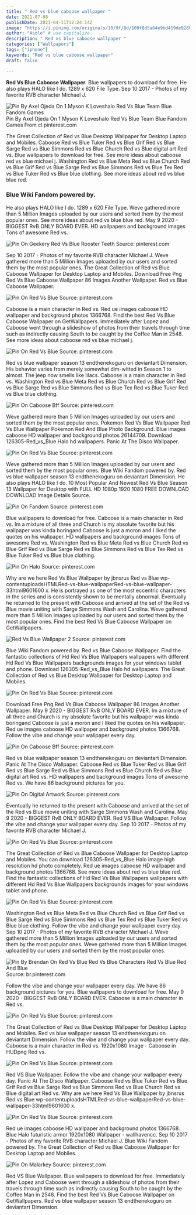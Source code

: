 ```yaml
---
title: " Red vs blue caboose wallpaper "
date: 2021-07-08
publishDate: 2021-04-11T12:24:14Z
image: "https://i.pinimg.com/originals/10/9f/8d/109f8d5a64e9bd419de9280964e1b3dc.jpg"
author: "Asole" # use capitalize
description: " Red vs blue caboose wallpaper "
categories: ["Wallpapers"]
tags: ["iphone"]
keywords: "Red vs blue caboose wallpaper"
draft: false

---
```



**Red Vs Blue Caboose Wallpaper**. Blue wallpapers to download for free. He also plays HALO like I do. 1289 x 620 File Type. Sep 10 2017 - Photos of my favorite RVB character Michael J.

![Pin By Axel Ojeda On 1 Myson K Loveshalo Red Vs Blue Team Blue Fandom Games](https://i.pinimg.com/originals/a3/ea/6d/a3ea6dbe1b1c27ddeb44c49704f92f66.jpg "Pin By Axel Ojeda On 1 Myson K Loveshalo Red Vs Blue Team Blue Fandom Games")
Pin By Axel Ojeda On 1 Myson K Loveshalo Red Vs Blue Team Blue Fandom Games From cl.pinterest.com


The Great Collection of Red vs Blue Desktop Wallpaper for Desktop Laptop and Mobiles. Caboose Red vs Blue Tuker Red vs Blue Grif Red vs Blue Sarge Red vs Blue Simmons Red vs Blue Church Red vs Blue digital art Red vs. Blue wallpapers to download for free. See more ideas about caboose red vs blue michael j. Washington Red vs Blue Meta Red vs Blue Church Red vs Blue Grif Red vs Blue Sarge Red vs Blue Simmons Red vs Blue Tex Red vs Blue Tuker Red vs Blue blue clothing. See more ideas about red vs blue blue red.

### Blue Wiki Fandom powered by.

He also plays HALO like I do. 1289 x 620 File Type. Weve gathered more than 5 Million Images uploaded by our users and sorted them by the most popular ones. See more ideas about red vs blue blue red. May 9 2020 - BIGGEST RvB ONLY BOARD EVER. HD wallpapers and background images Tons of awesome Red vs.


![Pin On Geekery Red Vs Blue Rooster Teeth](https://i.pinimg.com/originals/b9/96/d0/b996d0e6e90458d6506549f3f301de7c.jpg "Pin On Geekery Red Vs Blue Rooster Teeth")
Source: pinterest.com

Sep 10 2017 - Photos of my favorite RVB character Michael J. Weve gathered more than 5 Million Images uploaded by our users and sorted them by the most popular ones. The Great Collection of Red vs Blue Caboose Wallpaper for Desktop Laptop and Mobiles. Download Free Png Red Vs Blue Caboose Wallpaper 86 Images Another Wallpaper. Red vs Blue Caboose Wallpaper.

![Pin On Red Vs Blue](https://i.pinimg.com/originals/15/0e/62/150e62159bb312921eaa2c951332126c.jpg "Pin On Red Vs Blue")
Source: pinterest.com

Caboose is a main character in Red vs. Red ue images caboose HD wallpaper and background photos 1366768. Find the best Red Vs Blue Caboose Wallpaper on GetWallpapers. Immediately after Lopez and Caboose went through a slideshow of photos from their travels through time such as indirectly causing South to be caught by the Coffee Man in 2548. See more ideas about caboose red vs blue michael j.

![Pin On Red Vs Blue](https://i.pinimg.com/originals/16/44/79/1644799a7c9bf3e70420a5a897a2384c.jpg "Pin On Red Vs Blue")
Source: pinterest.com

Red vs blue wallpaper season 13 endthenekoguru on deviantart Dimension. His behavior varies from merely somewhat dim-witted in Season 1 to almost. The jeep now smells like lilacs. Caboose is a main character in Red vs. Washington Red vs Blue Meta Red vs Blue Church Red vs Blue Grif Red vs Blue Sarge Red vs Blue Simmons Red vs Blue Tex Red vs Blue Tuker Red vs Blue blue clothing.

![Pin On Caboose Bff](https://i.pinimg.com/originals/d0/dd/09/d0dd09a02147c20288cb88a0d9a8052b.png "Pin On Caboose Bff")
Source: pinterest.com

Weve gathered more than 5 Million Images uploaded by our users and sorted them by the most popular ones. Pokemon Red Vs Blue Wallpaper Red Vs Blue Wallpaper Pokemon Red And Blue Photo Background. Blue images caboose HD wallpaper and background photos 26144709. Download 126305-Red_vs_Blue Halo hd wallpapers. Panic At The Disco Wallpaper.

![Pin On Red Vs Blue](https://i.pinimg.com/originals/2f/09/e7/2f09e7af86d6879f4883f9fd8c198309.png "Pin On Red Vs Blue")
Source: pinterest.com

Weve gathered more than 5 Million Images uploaded by our users and sorted them by the most popular ones. Blue Wiki Fandom powered by. Red vs blue wallpaper season 13 endthenekoguru on deviantart Dimension. He also plays HALO like I do. 10 Most Popular And Newest Red Vs Blue Season 13 Wallpaper for Desktop with FULL HD 1080p 1920 1080 FREE DOWNLOAD DOWNLOAD Image Details Source.

![Pin On Fandom](https://i.pinimg.com/originals/78/d5/b5/78d5b5ae1488a338ca7bf033fb48b7a8.jpg "Pin On Fandom")
Source: pinterest.com

Blue wallpapers to download for free. Caboose is a main character in Red vs. Im a mixture of all three and Church is my absolute favorite but his wallpaper was kinda boringand Caboose is just a moron and I liked the quotes on his wallpaper. HD wallpapers and background images Tons of awesome Red vs. Washington Red vs Blue Meta Red vs Blue Church Red vs Blue Grif Red vs Blue Sarge Red vs Blue Simmons Red vs Blue Tex Red vs Blue Tuker Red vs Blue blue clothing.

![Pin On Halo](https://i.pinimg.com/originals/c5/cb/36/c5cb36b07766b165cb1b5c26d4b9f17e.gif "Pin On Halo")
Source: pinterest.com

Why are we here Red Vs Blue Wallpaper by jbnsrus Red vs Blue wp-contentuploadsHTMLRed-vs-blue-wallpaperRed-vs-blue-wallpaper-33html9601600 x. He is portrayed as one of the most eccentric characters in the series and is consistently shown to be mentally abnormal. Eventually he returned to the present with Caboose and arrived at the set of the Red vs Blue movie uniting with Sarge Simmons Wash and Carolina. Weve gathered more than 5 Million Images uploaded by our users and sorted them by the most popular ones. Find the best Red Vs Blue Caboose Wallpaper on GetWallpapers.

![Red Vs Blue Wallpaper 2](https://i.pinimg.com/564x/14/b2/ca/14b2cacfd6995ecfa214b2e78110885d--blue-wallpapers-red-vs-blue.jpg "Red Vs Blue Wallpaper 2")
Source: pinterest.com

Blue Wiki Fandom powered by. Red vs Blue Caboose Wallpaper. Find the fantastic collections of Hd Red Vs Blue Wallpapers wallpapers with different Hd Red Vs Blue Wallpapers backgrounds images for your windows tablet and phone. Download 126305-Red_vs_Blue Halo hd wallpapers. The Great Collection of Red vs Blue Desktop Wallpaper for Desktop Laptop and Mobiles.

![Pin On Red Vs Blue](https://i.pinimg.com/originals/dc/69/c3/dc69c34bf2583e274f1315bb538d14bc.jpg "Pin On Red Vs Blue")
Source: pinterest.com

Download Free Png Red Vs Blue Caboose Wallpaper 86 Images Another Wallpaper. May 9 2020 - BIGGEST RvB ONLY BOARD EVER. Im a mixture of all three and Church is my absolute favorite but his wallpaper was kinda boringand Caboose is just a moron and I liked the quotes on his wallpaper. Red ue images caboose HD wallpaper and background photos 1366768. Follow the vibe and change your wallpaper every day.

![Pin On Caboose Bff](https://i.pinimg.com/originals/01/c9/18/01c9183043265f366cf5ff6a542aa98e.jpg "Pin On Caboose Bff")
Source: pinterest.com

Red vs blue wallpaper season 13 endthenekoguru on deviantart Dimension. Panic At The Disco Wallpaper. Caboose Red vs Blue Tuker Red vs Blue Grif Red vs Blue Sarge Red vs Blue Simmons Red vs Blue Church Red vs Blue digital art Red vs. HD wallpapers and background images Tons of awesome Red vs. We have 86 background pictures for you.

![Pin On Digital Artwork](https://i.pinimg.com/originals/32/94/84/32948423b21552d56f3f1cb7695a796d.jpg "Pin On Digital Artwork")
Source: pinterest.com

Eventually he returned to the present with Caboose and arrived at the set of the Red vs Blue movie uniting with Sarge Simmons Wash and Carolina. May 9 2020 - BIGGEST RvB ONLY BOARD EVER. Red VS Blue Wallpaper. Follow the vibe and change your wallpaper every day. Sep 10 2017 - Photos of my favorite RVB character Michael J.

![Pin On Red Vs Blue](https://i.pinimg.com/originals/71/a1/2b/71a12b3581fa26802055bebd11091762.png "Pin On Red Vs Blue")
Source: pinterest.com

The Great Collection of Red vs Blue Caboose Wallpaper for Desktop Laptop and Mobiles. You can download 126305-Red_vs_Blue Halo image high resolution hd photo completely. Red ue images caboose HD wallpaper and background photos 1366768. See more ideas about red vs blue blue red. Find the fantastic collections of Hd Red Vs Blue Wallpapers wallpapers with different Hd Red Vs Blue Wallpapers backgrounds images for your windows tablet and phone.

![Pin On Red Vs Blue](https://i.pinimg.com/originals/0a/b6/c5/0ab6c52aaf887a063f3644346ad353b6.png "Pin On Red Vs Blue")
Source: pinterest.com

Washington Red vs Blue Meta Red vs Blue Church Red vs Blue Grif Red vs Blue Sarge Red vs Blue Simmons Red vs Blue Tex Red vs Blue Tuker Red vs Blue blue clothing. Follow the vibe and change your wallpaper every day. Sep 10 2017 - Photos of my favorite RVB character Michael J. Weve gathered more than 5 Million Images uploaded by our users and sorted them by the most popular ones. Weve gathered more than 5 Million Images uploaded by our users and sorted them by the most popular ones.

![Pin By Brendan On Red Vs Blue Red Vs Blue Characters Red Vs Blue Red And Blue](https://i.pinimg.com/originals/96/b2/4b/96b24b27862edf991b55bdbd4042494d.jpg "Pin By Brendan On Red Vs Blue Red Vs Blue Characters Red Vs Blue Red And Blue")
Source: br.pinterest.com

Follow the vibe and change your wallpaper every day. We have 86 background pictures for you. Blue wallpapers to download for free. May 9 2020 - BIGGEST RvB ONLY BOARD EVER. Caboose is a main character in Red vs.

![Pin On Red Vs Blue](https://i.pinimg.com/originals/f4/25/2e/f4252e39b00bfaf36b94d7b842c2a71f.jpg "Pin On Red Vs Blue")
Source: pinterest.com

The Great Collection of Red vs Blue Desktop Wallpaper for Desktop Laptop and Mobiles. Red vs blue wallpaper season 13 endthenekoguru on deviantart Dimension. Follow the vibe and change your wallpaper every day. Caboose is a main character in Red vs. 1920x1080 Image - Caboose in HUDpng Red vs.

![Pin On Red Vs Blue](https://i.pinimg.com/originals/79/81/d2/7981d2a0e0cca7b6cf9654652e1f1e61.png "Pin On Red Vs Blue")
Source: pinterest.com

Red VS Blue Wallpaper. Follow the vibe and change your wallpaper every day. Panic At The Disco Wallpaper. Caboose Red vs Blue Tuker Red vs Blue Grif Red vs Blue Sarge Red vs Blue Simmons Red vs Blue Church Red vs Blue digital art Red vs. Why are we here Red Vs Blue Wallpaper by jbnsrus Red vs Blue wp-contentuploadsHTMLRed-vs-blue-wallpaperRed-vs-blue-wallpaper-33html9601600 x.

![Pin On Red Vs Blue](https://i.pinimg.com/originals/f8/c7/d5/f8c7d5c0fd5a2acd1f2506ed20b826bc.gif "Pin On Red Vs Blue")
Source: pinterest.com

Red ue images caboose HD wallpaper and background photos 1366768. Blue Halo futuristic armor 1920x1080 Wallpaper - wallhavencc. Sep 10 2017 - Photos of my favorite RVB character Michael J. Blue Wiki Fandom powered by. The Great Collection of Red vs Blue Caboose Wallpaper for Desktop Laptop and Mobiles.

![Pin On Malarkey](https://i.pinimg.com/originals/10/9f/8d/109f8d5a64e9bd419de9280964e1b3dc.jpg "Pin On Malarkey")
Source: pinterest.com

Red VS Blue Wallpaper. Blue wallpapers to download for free. Immediately after Lopez and Caboose went through a slideshow of photos from their travels through time such as indirectly causing South to be caught by the Coffee Man in 2548. Find the best Red Vs Blue Caboose Wallpaper on GetWallpapers. Red vs blue wallpaper season 13 endthenekoguru on deviantart Dimension.

